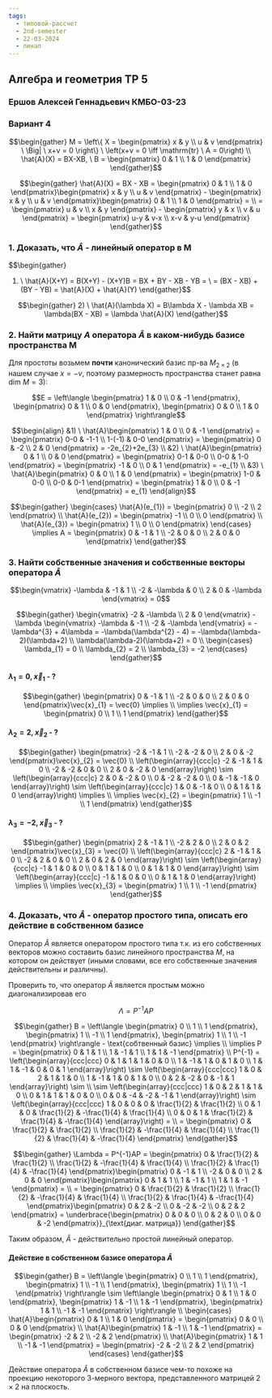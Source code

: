 ```yaml
---
tags:
  - типовой-рассчет
  - 2nd-semester
  - 22-03-2024
  - линал
---
```


## Алгебра и геометрия ТР 5

### Ершов Алексей Геннадьевич КМБО-03-23

### Вариант 4

$$\begin{gather}
M = \left\{ X = \begin{pmatrix}
x & y \\
u & v
\end{pmatrix} \ \Big| \ x+v = 0 \right\} \ \left(x+v = 0 \iff \mathrm{tr} \ A = 0\right) \\
\hat{A}(X) = BX-XB, \ B = \begin{pmatrix}
0 & 1 \\
1 & 0
\end{pmatrix}
\end{gather}$$

$$\begin{gather}
\hat{A}(X) = BX - XB = \begin{pmatrix}
0 & 1 \\
1 & 0
\end{pmatrix}\begin{pmatrix}
x & y \\
u & v
\end{pmatrix} - \begin{pmatrix}
x & y \\
u & v
\end{pmatrix}\begin{pmatrix}
0 & 1 \\
1 & 0
\end{pmatrix} = \\
= \begin{pmatrix}
u & v \\
x & y
\end{pmatrix} - \begin{pmatrix}
y & x \\
v & u
\end{pmatrix} = \begin{pmatrix}
u-y & v-x \\
x-v & y-u
\end{pmatrix}
\end{gather}$$

### 1. Доказать, что $\hat{A}$ - линейный оператор в М

$$\begin{gather}
1) \ \hat{A}(X+Y) = B(X+Y) - (X+Y)B = BX + BY - XB - YB = \\
= (BX - XB) + (BY - YB) = \hat{A}(X) + \hat{A}(Y)
\end{gather}$$

$$\begin{gather}
2) \ \hat{A}(\lambda X) = B\lambda X - \lambda XB = \lambda(BX - XB) = \lambda \hat{A}(X)
\end{gather}$$

### 2. Найти матрицу $A$ оператора $\hat{A}$ в каком-нибудь базисе пространства М

Для простоты возьмем **почти** канонический базис пр-ва $M_{2\times 2}$ (в нашем случае $x = -v$, поэтому размерность пространства станет равна $\mathrm{dim} \ M = 3$):

$$E = \left\langle \begin{pmatrix}
1 & 0 \\
0 & -1
\end{pmatrix}, \begin{pmatrix}
0 & 1 \\
0 & 0
\end{pmatrix}, \begin{pmatrix}
0 & 0 \\
1 & 0
\end{pmatrix} \right\rangle$$

$$\begin{align}
&1) \ \hat{A}\begin{pmatrix}
1 & 0 \\
0 & -1
\end{pmatrix} = \begin{pmatrix}
0-0 & -1-1 \\
1-(-1) & 0-0
\end{pmatrix} = \begin{pmatrix}
0 & -2 \\
2 & 0
\end{pmatrix} = -2e_{2}+2e_{3} \\
&2) \ \hat{A}\begin{pmatrix}
0 & 1 \\
0 & 0
\end{pmatrix} = \begin{pmatrix}
0-1 & 0-0 \\
0-0 & 1-0
\end{pmatrix} = \begin{pmatrix}
-1 & 0 \\
0 & 1
\end{pmatrix} = -e_{1} \\
&3) \ \hat{A}\begin{pmatrix}
0 & 0 \\
1 & 0
\end{pmatrix} = \begin{pmatrix}
1-0 & 0-0 \\
0-0 & 0-1
\end{pmatrix} = \begin{pmatrix}
1 & 0 \\
0 & -1
\end{pmatrix} = e_{1}
\end{align}$$

$$\begin{gather}
\begin{cases}
\hat{A}(e_{1}) = \begin{pmatrix}
0 \\
-2 \\
2
\end{pmatrix} \\
\hat{A}(e_{2}) = \begin{pmatrix}
-1 \\
0 \\
0
\end{pmatrix} \\
\hat{A}(e_{3}) = \begin{pmatrix}
1 \\
0 \\
0
\end{pmatrix}
\end{cases} \implies A = \begin{pmatrix}
0 & -1 & 1 \\
-2 & 0 & 0 \\
2 & 0 & 0
\end{pmatrix}
\end{gather}$$

### 3. Найти собственные значения и собственные векторы оператора $\hat{A}$

$$\begin{vmatrix}
-\lambda & -1 & 1 \\
-2 & -\lambda & 0 \\
2 & 0 & -\lambda
\end{vmatrix} = 0$$

$$\begin{gather}
\begin{vmatrix}
-2 & -\lambda \\
2 & 0
\end{vmatrix} - \lambda \begin{vmatrix}
-\lambda & -1 \\
-2 & -\lambda
\end{vmatrix} = - \lambda^{3} + 4\lambda = -\lambda(\lambda^{2} - 4) = -\lambda(\lambda-2)(\lambda+2) \\
\lambda(\lambda-2)(\lambda+2) = 0 \\
\begin{cases}
\lambda_{1} = 0 \\
\lambda_{2} = 2 \\
\lambda_{3} = -2
\end{cases}
\end{gather}$$

#### $\lambda_{1} = 0$, $\vec{x}_{1}$ - ?

$$\begin{gather}
\begin{pmatrix}
0 & -1 & 1 \\
-2 & 0 & 0 \\
2 & 0 & 0
\end{pmatrix}\vec{x}_{1} = \vec{0} \implies \\
\implies \vec{x}_{1} = \begin{pmatrix}
0 \\
1 \\
1
\end{pmatrix}
\end{gather}$$

#### $\lambda_{2} = 2$, $\vec{x}_{2}$ - ?

$$\begin{gather}
\begin{pmatrix}
-2 & -1 & 1 \\
-2 & -2 & 0 \\
2 & 0 & -2
\end{pmatrix}\vec{x}_{2} = \vec{0} \\
\left(\begin{array}{ccc|c}
-2 & -1 & 1 & 0 \\
-2 & -2 & 0 & 0 \\
2 & 0 & -2 & 0
\end{array}\right) \sim \left(\begin{array}{ccc|c}
2 & 0 & -2 & 0 \\
0 & -2 & -2 & 0 \\
0 & -1 & -1 & 0
\end{array}\right) \sim \left(\begin{array}{ccc|c}
1 & 0 & -1 & 0 \\
0 & 1 & 1 & 0
\end{array}\right) \implies \\
\implies \vec{x}_{2} = \begin{pmatrix}
1 \\
-1 \\
1
\end{pmatrix}
\end{gather}$$

#### $\lambda_{3} = -2$, $\vec{x}_{3}$ - ?

$$\begin{gather}
\begin{pmatrix}
2 & -1 & 1 \\
-2 & 2 & 0 \\
2 & 0 & 2
\end{pmatrix}\vec{x}_{3} = \vec{0} \\
\left(\begin{array}{ccc|c}
2 & -1 & 1 & 0 \\
-2 & 2 & 0 & 0 \\
2 & 0 & 2 & 0
\end{array}\right) \sim \left(\begin{array}{ccc|c}
-1 & 1 & 0 & 0 \\
0 & 1 & 1 & 0 \\
0 & 1 & 1 & 0
\end{array}\right) \sim \left(\begin{array}{ccc|c}
-1 & 1 & 0 & 0 \\
0 & 1 & 1 & 0 
\end{array}\right) \implies \\
\implies \vec{x}_{3} = \begin{pmatrix}
1 \\
1 \\
-1
\end{pmatrix}
\end{gather}$$

### 4. Доказать, что $\hat{A}$ - оператор простого типа, описать его действие в собственном базисе

Оператор $\hat{A}$ является оператором простого типа т.к. из его собственных векторов можно составить базис линейного пространства $M$, на котором он действует (иными словами, все его собственные значения действительны и различны).

Проверить то, что оператор $\hat{A}$ является простым можно диагонализировав его

$$\Lambda = P^{-1}AP$$

$$\begin{gather}
B = \left\langle \begin{pmatrix}
0 \\
1 \\
1
\end{pmatrix}, \begin{pmatrix}
1 \\
-1 \\
1
\end{pmatrix}, \begin{pmatrix}
1 \\
1 \\
-1
\end{pmatrix} \right\rangle - \text{собтвенный базис} \implies \\
\implies P = \begin{pmatrix}
0 & 1 & 1 \\
1 & -1 & 1 \\
1 & 1 & -1
\end{pmatrix} \\
P^{-1} = \left(\begin{array}{ccc|ccc}
0 & 1 & 1 & 1 & 0 & 0 \\
1 & -1 & 1 & 0 & 1 & 0 \\
1 & 1 & -1 & 0 & 0 & 1
\end{array}\right) \sim \left(\begin{array}{ccc|ccc}
1 & 0 & 2 & 1 & 1 & 0 \\
1 & -1 & 1 & 0 & 1 & 0 \\
0 & 2 & -2 & 0 & -1 & 1
\end{array}\right) \sim \\
\sim \left(\begin{array}{ccc|ccc}
1 & 0 & 2 & 1 & 1 & 0 \\
0 & 1 & 1 & 1 & 0 & 0 \\
0 & 0 & -4 & -2 & -1 & 1
\end{array}\right) \sim \left(\begin{array}{ccc|ccc}
1 & 0 & 0 & 0 & \frac{1}{2} & \frac{1}{2} \\
0 & 1 & 0 & \frac{1}{2} & -\frac{1}{4} & \frac{1}{4} \\
0 & 0 & 1 & \frac{1}{2} & \frac{1}{4} & -\frac{1}{4}
\end{array}\right) = \\
= \begin{pmatrix}
0 & \frac{1}{2} & \frac{1}{2} \\
\frac{1}{2} & -\frac{1}{4} & \frac{1}{4} \\
\frac{1}{2} & \frac{1}{4} & -\frac{1}{4}
\end{pmatrix}
\end{gather}$$

$$\begin{gather}
\Lambda = P^{-1}AP = \begin{pmatrix}
0 & \frac{1}{2} & \frac{1}{2} \\
\frac{1}{2} & -\frac{1}{4} & \frac{1}{4} \\
\frac{1}{2} & \frac{1}{4} & -\frac{1}{4}
\end{pmatrix}\begin{pmatrix}
0 & -1 & 1 \\
-2 & 0 & 0 \\
2 & 0 & 0
\end{pmatrix}\begin{pmatrix}
0 & 1 & 1 \\
1 & -1 & 1 \\
1 & 1 & -1
\end{pmatrix} = \\
= \begin{pmatrix}
0 & \frac{1}{2} & \frac{1}{2} \\
\frac{1}{2} & -\frac{1}{4} & \frac{1}{4} \\
\frac{1}{2} & \frac{1}{4} & -\frac{1}{4}
\end{pmatrix}\begin{pmatrix}
0 & 2 & -2 \\
0 & -2 & -2 \\
0 & 2 & 2
\end{pmatrix} = \underbrace{\begin{pmatrix}
0 & 0 & 0 \\
0 & 2 & 0 \\
0 & 0 & -2
\end{pmatrix}}_{\text{диаг. матрица}}
\end{gather}$$

Таким образом, $\hat{A}$ - действительно простой линейный оператор.

#### Действие в собственном базисе оператора $\hat{A}$

$$\begin{gather}
B = \left\langle \begin{pmatrix}
0 \\
1 \\
1
\end{pmatrix}, \begin{pmatrix}
1 \\
-1 \\
1
\end{pmatrix}, \begin{pmatrix}
1 \\
1 \\
-1
\end{pmatrix} \right\rangle \sim \left\langle \begin{pmatrix}
0 & 1 \\
1 & 0
\end{pmatrix}, \begin{pmatrix}
1 & -1 \\
1 & -1
\end{pmatrix}, \begin{pmatrix}
1 & 1 \\
-1 & -1
\end{pmatrix} \right\rangle \\
\begin{cases}
\hat{A}\begin{pmatrix}
0 & 1 \\
1 & 0
\end{pmatrix} = \begin{pmatrix}
0 & 0 \\
0 & 0
\end{pmatrix} \\
\hat{A}\begin{pmatrix}
1 & -1 \\
1 & -1
\end{pmatrix} = \begin{pmatrix}
-2 & 2 \\
-2 & 2
\end{pmatrix} \\
\hat{A}\begin{pmatrix}
1 & 1 \\
-1 & -1
\end{pmatrix} = \begin{pmatrix}
-2 & -2 \\
2 & 2
\end{pmatrix}
\end{cases}
\end{gather}$$

Действие оператора $\hat{A}$ в собственном базисе чем-то похоже на проекцию некоторого 3-мерного вектора, представленного матрицей $2\times 2$ на плоскость.
